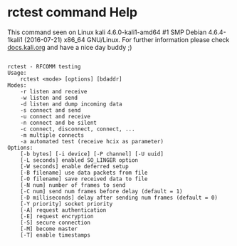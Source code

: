 # rctest command Help
 
 This command seen on Linux kali 4.6.0-kali1-amd64 #1 SMP Debian 4.6.4-1kali1 (2016-07-21) x86_64 GNU/Linux. For further information please check [docs.kali.org](docs.kali.org) and have a nice day buddy ;) 

~~~

rctest - RFCOMM testing
Usage:
	rctest <mode> [options] [bdaddr]
Modes:
	-r listen and receive
	-w listen and send
	-d listen and dump incoming data
	-s connect and send
	-u connect and receive
	-n connect and be silent
	-c connect, disconnect, connect, ...
	-m multiple connects
	-a automated test (receive hcix as parameter)
Options:
	[-b bytes] [-i device] [-P channel] [-U uuid]
	[-L seconds] enabled SO_LINGER option
	[-W seconds] enable deferred setup
	[-B filename] use data packets from file
	[-O filename] save received data to file
	[-N num] number of frames to send
	[-C num] send num frames before delay (default = 1)
	[-D milliseconds] delay after sending num frames (default = 0)
	[-Y priority] socket priority
	[-A] request authentication
	[-E] request encryption
	[-S] secure connection
	[-M] become master
	[-T] enable timestamps

~~~
